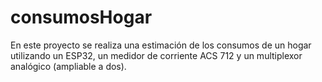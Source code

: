 # consumosHogar
En este proyecto se realiza una estimación de los consumos de un hogar utilizando un ESP32, un medidor de corriente ACS 712 y un multiplexor analógico (ampliable a dos).
